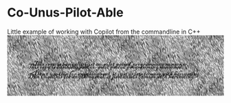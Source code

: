 # Co-Unus-Pilot-Able
Little example of working with Copilot from the commandline in C++
<img src="git%20init.png">
